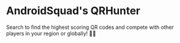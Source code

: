 # AndroidSquad's QRHunter
Search to find the highest scoring QR codes and compete with other players in your region or globally! 🔭🔭  
